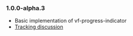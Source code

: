 ### 1.0.0-alpha.3

* Basic implementation of vf-progress-indicator
* [Tracking discussion](https://github.com/visual-framework/vf-core/discussions/1648)
